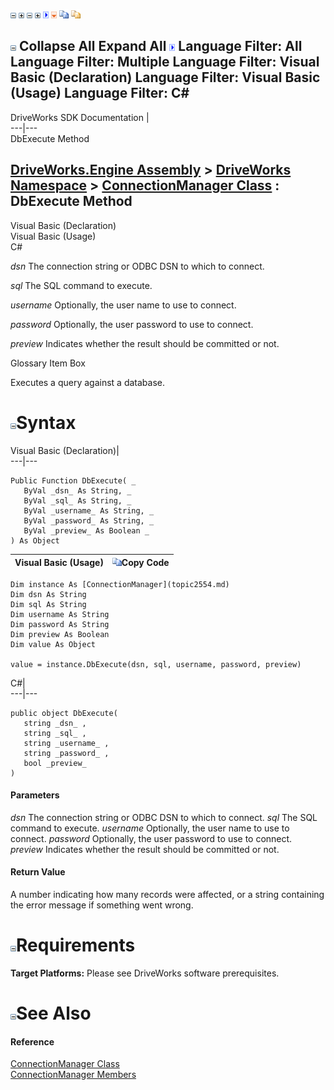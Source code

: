 ![](dotnetimages/collapse.gif) ![](dotnetimages/expand.gif) ![](dotnetimages/collapse.gif) ![](dotnetimages/expand.gif) ![](dotnetimages/drpdown.gif) ![](dotnetimages/drpdown_orange.gif) ![](dotnetimages/copycode.gif) ![](dotnetimages/copycodeHighlight.gif)

![](dotnetimages/collapse.gif) Collapse All Expand All ![](dotnetimages/drpdown.gif) Language Filter: All  Language Filter: Multiple  Language Filter: Visual Basic (Declaration) Language Filter: Visual Basic (Usage) Language Filter: C#  
---  
DriveWorks SDK Documentation  |   
---|---  
DbExecute Method   
  
[DriveWorks.Engine Assembly](topic2156.md) > [DriveWorks Namespace](topic2159.md) > [ConnectionManager Class](topic2554.md) : DbExecute Method  
---  
  
Visual Basic (Declaration)    
Visual Basic (Usage)    
C# 

_dsn_
    The connection string or ODBC DSN to which to connect.

_sql_
    The SQL command to execute.

_username_
    Optionally, the user name to use to connect.

_password_
    Optionally, the user password to use to connect.

_preview_
    Indicates whether the result should be committed or not.

Glossary Item Box

Executes a query against a database. 

# ![](dotnetimages/collapse.gif)Syntax

Visual Basic (Declaration)|   
---|---  
      
    
    Public Function DbExecute( _
       ByVal _dsn_ As String, _
       ByVal _sql_ As String, _
       ByVal _username_ As String, _
       ByVal _password_ As String, _
       ByVal _preview_ As Boolean _
    ) As Object  
  
Visual Basic (Usage)| ![](dotnetimages/copycode.gif)Copy Code  
---|---  
      
    
    Dim instance As [ConnectionManager](topic2554.md)
    Dim dsn As String
    Dim sql As String
    Dim username As String
    Dim password As String
    Dim preview As Boolean
    Dim value As Object
     
    value = instance.DbExecute(dsn, sql, username, password, preview)  
  
C#|   
---|---  
      
    
    public object DbExecute( 
       string _dsn_ ,
       string _sql_ ,
       string _username_ ,
       string _password_ ,
       bool _preview_
    )  
  
#### Parameters

 _dsn_
    The connection string or ODBC DSN to which to connect.
_sql_
    The SQL command to execute.
_username_
    Optionally, the user name to use to connect.
_password_
    Optionally, the user password to use to connect.
_preview_
    Indicates whether the result should be committed or not.

#### Return Value

A number indicating how many records were affected, or a string containing the error message if something went wrong.

# ![](dotnetimages/collapse.gif)Requirements

**Target Platforms:** Please see DriveWorks software prerequisites.

# ![](dotnetimages/collapse.gif)See Also

#### Reference

[ConnectionManager Class](topic2554.md)   
[ConnectionManager Members](topic2555.md)


